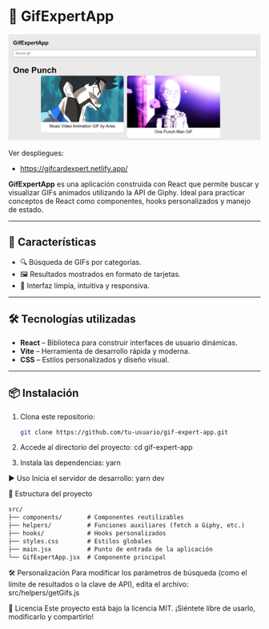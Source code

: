 # 🎯 GifExpertApp

![GifExpertApp Screenshot](src/assets/img/screen-proyect.png)

Ver despliegues:

- https://gifcardexpert.netlify.app/

**GifExpertApp** es una aplicación construida con React que permite buscar y visualizar GIFs animados utilizando la API de Giphy. Ideal para practicar conceptos de React como componentes, hooks personalizados y manejo de estado.

---

## 🚀 Características

- 🔍 Búsqueda de GIFs por categorías.
- 🖼️ Resultados mostrados en formato de tarjetas.
- 🧭 Interfaz limpia, intuitiva y responsiva.

---

## 🛠️ Tecnologías utilizadas

- **React** – Biblioteca para construir interfaces de usuario dinámicas.
- **Vite** – Herramienta de desarrollo rápida y moderna.
- **CSS** – Estilos personalizados y diseño visual.

---

## 📦 Instalación

1. Clona este repositorio:
   ```bash
   git clone https://github.com/tu-usuario/gif-expert-app.git
   ```
2. Accede al directorio del proyecto:
   cd gif-expert-app

3. Instala las dependencias:
   yarn

▶️ Uso
Inicia el servidor de desarrollo:
yarn dev

📁 Estructura del proyecto

```text
src/
├── components/       # Componentes reutilizables
├── helpers/          # Funciones auxiliares (fetch a Giphy, etc.)
├── hooks/            # Hooks personalizados
├── styles.css        # Estilos globales
├── main.jsx          # Punto de entrada de la aplicación
└── GifExpertApp.jsx  # Componente principal
```

🛠️ Personalización
Para modificar los parámetros de búsqueda (como el límite de resultados o la clave de API), edita el archivo:
src/helpers/getGifs.js

📄 Licencia
Este proyecto está bajo la licencia MIT.
¡Siéntete libre de usarlo, modificarlo y compartirlo!

```

```
